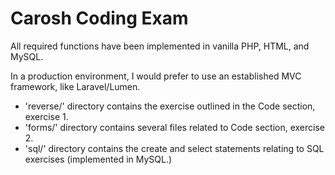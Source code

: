 # Carosh Coding Exam

All required functions have been implemented in vanilla PHP, HTML, and MySQL.

In a production environment, I would prefer to use an established MVC framework, like Laravel/Lumen.

* 'reverse/' directory contains the exercise outlined in the Code section, exercise 1.
* 'forms/' directory contains several files related to Code section, exercise 2.
* 'sql/' directory contains the create and select statements relating to SQL exercises (implemented in MySQL.)
